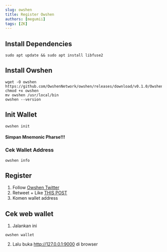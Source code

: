 ```yaml
---
slug: owshen
title: Register Owshen
authors: [megumii]
tags: [ZK]
---
```


## Install Dependencies

```
sudo apt update && sudo apt install libfuse2
```

## Install Owshen

```
wget -O owshen https://github.com/OwshenNetwork/owshen/releases/download/v0.1.0/Owshen_v0.1.0_x86_64.AppImage; chmod +x owshen
mv owshen /usr/local/bin 
owshen --version
```

## Init Wallet

```
owshen init
```

#### Simpan Mnemonic Pharse!!!

### Cek Wallet Address

```
owshen info
```

## Register

1. Follow [Owshen Twitter](https://x.com/OwshenNetwork)
2. Retweet + Like [THIS POST](https://x.com/OwshenNetwork/status/1739258666199449979)
3. Komen wallet address

## Cek web wallet

1. Jalankan ini

```
owshen wallet
```

2. Lalu buka http://127.0.0.1:9000 di browser